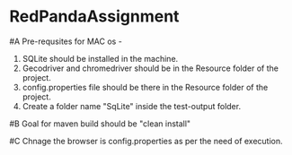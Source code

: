 # RedPandaAssignment

#A Pre-requsites for MAC os - 
1. SQLite should be installed in the machine.
2. Gecodriver and chromedriver should be in the Resource folder of the project.
3. config.properties file should be there in the Resource folder of the project.
4. Create a folder name "SqLite" inside the test-output folder.

#B Goal for maven build should be "clean install"

#C Chnage the browser is config.properties as per the need of execution.

